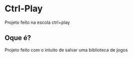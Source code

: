 # Ctrl-Play
Projeto feito na escola ctrl+play

## Oque é?
Projeto feito com o intuito de salvar uma biblioteca de jogos